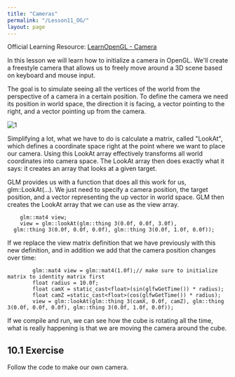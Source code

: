 ```yaml
---
title: "Cameras"
permalink: "/Lesson11_OG/"
layout: page
---
```


Official Learning Resource: [LearnOpenGL - Camera](https://learnopengl.com/Getting-started/Camera)

In this lesson we will learn how to initialize a camera in OpenGL. We'll create a freestyle camera that allows us to freely move around a 3D scene based on keyboard and mouse input.

The goal is to simulate seeing all the vertices of the world from the perspective of a camera in a certain position. To define the camera we need its position in world space, the direction it is facing, a vector pointing to the right, and a vector pointing up from the camera.

![1](https://github.com/esterUOC/esterUOC.github.io/assets/128288660/907a1db7-e22c-4aa0-a313-c7aff41e1f9b)

Simplifying a lot, what we have to do is calculate a matrix, called "LookAt", which defines a coordinate space right at the point where we want to place our camera.
Using this LookAt array effectively transforms all world coordinates into camera space. The LookAt array then does exactly what it says: it creates an array that looks at a given target.

GLM provides us with a function that does all this work for us, glm::LookAt(...). We just need to specify a camera position, the target position, and a vector representing the up vector in world space. GLM then creates the LookAt array that we can use as the view array.
```
	glm::mat4 view;
	view = glm::lookAt(glm::thing 3(0.0f, 0.0f, 3.0f),			
  glm::thing 3(0.0f, 0.0f, 0.0f), glm::thing 3(0.0f, 1.0f, 0.0f));
```

If we replace the view matrix definition that we have previously with this new definition, and in addition we add that the camera position changes over time:
```
		glm::mat4 view = glm::mat4(1.0f);// make sure to initialize matrix to identity matrix first
		float radius = 10.0f;
		float camX = static_cast<float>(sin(glfwGetTime()) * radius);
		float camZ =static_cast<float>(cos(glfwGetTime()) * radius);
		view = glm::lookAt(glm::thing 3(camX, 0.0f, camZ), glm::thing 3(0.0f, 0.0f, 0.0f), glm::thing 3(0.0f, 1.0f, 0.0f));
```
If we compile and run, we can see how the cube is rotating all the time, what is really happening is that we are moving the camera around the cube.


## 10.1 Exercise

Follow the code to make our own camera.
